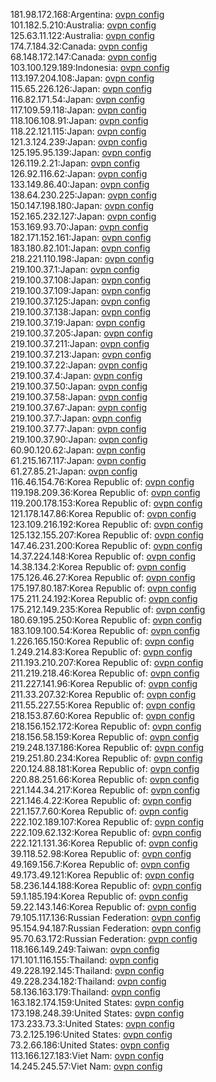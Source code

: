 181.98.172.168:Argentina: [ovpn config](vpn/181_98_172_168.ovpn)  
101.182.5.210:Australia: [ovpn config](vpn/101_182_5_210.ovpn)  
125.63.11.122:Australia: [ovpn config](vpn/125_63_11_122.ovpn)  
174.7.184.32:Canada: [ovpn config](vpn/174_7_184_32.ovpn)  
68.148.172.147:Canada: [ovpn config](vpn/68_148_172_147.ovpn)  
103.100.129.189:Indonesia: [ovpn config](vpn/103_100_129_189.ovpn)  
113.197.204.108:Japan: [ovpn config](vpn/113_197_204_108.ovpn)  
115.65.226.126:Japan: [ovpn config](vpn/115_65_226_126.ovpn)  
116.82.171.54:Japan: [ovpn config](vpn/116_82_171_54.ovpn)  
117.109.59.118:Japan: [ovpn config](vpn/117_109_59_118.ovpn)  
118.106.108.91:Japan: [ovpn config](vpn/118_106_108_91.ovpn)  
118.22.121.115:Japan: [ovpn config](vpn/118_22_121_115.ovpn)  
121.3.124.239:Japan: [ovpn config](vpn/121_3_124_239.ovpn)  
125.195.95.139:Japan: [ovpn config](vpn/125_195_95_139.ovpn)  
126.119.2.21:Japan: [ovpn config](vpn/126_119_2_21.ovpn)  
126.92.116.62:Japan: [ovpn config](vpn/126_92_116_62.ovpn)  
133.149.86.40:Japan: [ovpn config](vpn/133_149_86_40.ovpn)  
138.64.230.225:Japan: [ovpn config](vpn/138_64_230_225.ovpn)  
150.147.198.180:Japan: [ovpn config](vpn/150_147_198_180.ovpn)  
152.165.232.127:Japan: [ovpn config](vpn/152_165_232_127.ovpn)  
153.169.93.70:Japan: [ovpn config](vpn/153_169_93_70.ovpn)  
182.171.152.161:Japan: [ovpn config](vpn/182_171_152_161.ovpn)  
183.180.82.101:Japan: [ovpn config](vpn/183_180_82_101.ovpn)  
218.221.110.198:Japan: [ovpn config](vpn/218_221_110_198.ovpn)  
219.100.37.1:Japan: [ovpn config](vpn/219_100_37_1.ovpn)  
219.100.37.108:Japan: [ovpn config](vpn/219_100_37_108.ovpn)  
219.100.37.109:Japan: [ovpn config](vpn/219_100_37_109.ovpn)  
219.100.37.125:Japan: [ovpn config](vpn/219_100_37_125.ovpn)  
219.100.37.138:Japan: [ovpn config](vpn/219_100_37_138.ovpn)  
219.100.37.19:Japan: [ovpn config](vpn/219_100_37_19.ovpn)  
219.100.37.205:Japan: [ovpn config](vpn/219_100_37_205.ovpn)  
219.100.37.211:Japan: [ovpn config](vpn/219_100_37_211.ovpn)  
219.100.37.213:Japan: [ovpn config](vpn/219_100_37_213.ovpn)  
219.100.37.22:Japan: [ovpn config](vpn/219_100_37_22.ovpn)  
219.100.37.4:Japan: [ovpn config](vpn/219_100_37_4.ovpn)  
219.100.37.50:Japan: [ovpn config](vpn/219_100_37_50.ovpn)  
219.100.37.58:Japan: [ovpn config](vpn/219_100_37_58.ovpn)  
219.100.37.67:Japan: [ovpn config](vpn/219_100_37_67.ovpn)  
219.100.37.7:Japan: [ovpn config](vpn/219_100_37_7.ovpn)  
219.100.37.77:Japan: [ovpn config](vpn/219_100_37_77.ovpn)  
219.100.37.90:Japan: [ovpn config](vpn/219_100_37_90.ovpn)  
60.90.120.62:Japan: [ovpn config](vpn/60_90_120_62.ovpn)  
61.215.167.117:Japan: [ovpn config](vpn/61_215_167_117.ovpn)  
61.27.85.21:Japan: [ovpn config](vpn/61_27_85_21.ovpn)  
116.46.154.76:Korea Republic of: [ovpn config](vpn/116_46_154_76.ovpn)  
119.198.209.36:Korea Republic of: [ovpn config](vpn/119_198_209_36.ovpn)  
119.200.178.153:Korea Republic of: [ovpn config](vpn/119_200_178_153.ovpn)  
121.178.147.86:Korea Republic of: [ovpn config](vpn/121_178_147_86.ovpn)  
123.109.216.192:Korea Republic of: [ovpn config](vpn/123_109_216_192.ovpn)  
125.132.155.207:Korea Republic of: [ovpn config](vpn/125_132_155_207.ovpn)  
147.46.231.200:Korea Republic of: [ovpn config](vpn/147_46_231_200.ovpn)  
14.37.224.148:Korea Republic of: [ovpn config](vpn/14_37_224_148.ovpn)  
14.38.134.2:Korea Republic of: [ovpn config](vpn/14_38_134_2.ovpn)  
175.126.46.27:Korea Republic of: [ovpn config](vpn/175_126_46_27.ovpn)  
175.197.80.187:Korea Republic of: [ovpn config](vpn/175_197_80_187.ovpn)  
175.211.24.192:Korea Republic of: [ovpn config](vpn/175_211_24_192.ovpn)  
175.212.149.235:Korea Republic of: [ovpn config](vpn/175_212_149_235.ovpn)  
180.69.195.250:Korea Republic of: [ovpn config](vpn/180_69_195_250.ovpn)  
183.109.100.54:Korea Republic of: [ovpn config](vpn/183_109_100_54.ovpn)  
1.226.165.150:Korea Republic of: [ovpn config](vpn/1_226_165_150.ovpn)  
1.249.214.83:Korea Republic of: [ovpn config](vpn/1_249_214_83.ovpn)  
211.193.210.207:Korea Republic of: [ovpn config](vpn/211_193_210_207.ovpn)  
211.219.218.46:Korea Republic of: [ovpn config](vpn/211_219_218_46.ovpn)  
211.227.141.96:Korea Republic of: [ovpn config](vpn/211_227_141_96.ovpn)  
211.33.207.32:Korea Republic of: [ovpn config](vpn/211_33_207_32.ovpn)  
211.55.227.55:Korea Republic of: [ovpn config](vpn/211_55_227_55.ovpn)  
218.153.87.60:Korea Republic of: [ovpn config](vpn/218_153_87_60.ovpn)  
218.156.152.172:Korea Republic of: [ovpn config](vpn/218_156_152_172.ovpn)  
218.156.58.159:Korea Republic of: [ovpn config](vpn/218_156_58_159.ovpn)  
219.248.137.186:Korea Republic of: [ovpn config](vpn/219_248_137_186.ovpn)  
219.251.80.234:Korea Republic of: [ovpn config](vpn/219_251_80_234.ovpn)  
220.124.88.181:Korea Republic of: [ovpn config](vpn/220_124_88_181.ovpn)  
220.88.251.66:Korea Republic of: [ovpn config](vpn/220_88_251_66.ovpn)  
221.144.34.217:Korea Republic of: [ovpn config](vpn/221_144_34_217.ovpn)  
221.146.4.22:Korea Republic of: [ovpn config](vpn/221_146_4_22.ovpn)  
221.157.7.60:Korea Republic of: [ovpn config](vpn/221_157_7_60.ovpn)  
222.102.189.107:Korea Republic of: [ovpn config](vpn/222_102_189_107.ovpn)  
222.109.62.132:Korea Republic of: [ovpn config](vpn/222_109_62_132.ovpn)  
222.121.131.36:Korea Republic of: [ovpn config](vpn/222_121_131_36.ovpn)  
39.118.52.98:Korea Republic of: [ovpn config](vpn/39_118_52_98.ovpn)  
49.169.156.7:Korea Republic of: [ovpn config](vpn/49_169_156_7.ovpn)  
49.173.49.121:Korea Republic of: [ovpn config](vpn/49_173_49_121.ovpn)  
58.236.144.188:Korea Republic of: [ovpn config](vpn/58_236_144_188.ovpn)  
59.1.185.194:Korea Republic of: [ovpn config](vpn/59_1_185_194.ovpn)  
59.22.143.146:Korea Republic of: [ovpn config](vpn/59_22_143_146.ovpn)  
79.105.117.136:Russian Federation: [ovpn config](vpn/79_105_117_136.ovpn)  
95.154.94.187:Russian Federation: [ovpn config](vpn/95_154_94_187.ovpn)  
95.70.63.172:Russian Federation: [ovpn config](vpn/95_70_63_172.ovpn)  
118.166.149.249:Taiwan: [ovpn config](vpn/118_166_149_249.ovpn)  
171.101.116.155:Thailand: [ovpn config](vpn/171_101_116_155.ovpn)  
49.228.192.145:Thailand: [ovpn config](vpn/49_228_192_145.ovpn)  
49.228.234.182:Thailand: [ovpn config](vpn/49_228_234_182.ovpn)  
58.136.163.179:Thailand: [ovpn config](vpn/58_136_163_179.ovpn)  
163.182.174.159:United States: [ovpn config](vpn/163_182_174_159.ovpn)  
173.198.248.39:United States: [ovpn config](vpn/173_198_248_39.ovpn)  
173.233.73.3:United States: [ovpn config](vpn/173_233_73_3.ovpn)  
73.2.125.196:United States: [ovpn config](vpn/73_2_125_196.ovpn)  
73.2.66.186:United States: [ovpn config](vpn/73_2_66_186.ovpn)  
113.166.127.183:Viet Nam: [ovpn config](vpn/113_166_127_183.ovpn)  
14.245.245.57:Viet Nam: [ovpn config](vpn/14_245_245_57.ovpn)  
